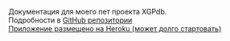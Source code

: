 Документация для моего пет проекта XGPdb.<br />
Подробности в [GitHub репозитории](https://github.com/ViktorPuzyrev/xgpdb)<br />
[Приложение размещено на Heroku (может долго стартовать)](https://xgpdb.herokuapp.com/)